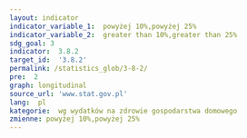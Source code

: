 ```yaml
---
layout: indicator
indicator_variable_1:  powyżej 10%,powyżej 25%
indicator_variable_2:  greater than 10%,greater than 25%
sdg_goal: 3
indicator:  3.8.2
target_id:  '3.8.2'
permalink: /statistics_glob/3-8-2/
pre:  2
graph: longitudinal
source_url: 'www.stat.gov.pl'
lang:  pl
kategorie:  wg wydatków na zdrowie gospodarstwa domowego
zmienne: powyżej 10%,powyżej 25%
---
```

